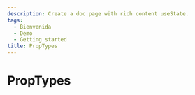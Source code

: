 ```yaml
---
description: Create a doc page with rich content useState.
tags:
  - Bienvenida
  - Demo
  - Getting started
title: PropTypes
---
```



# PropTypes